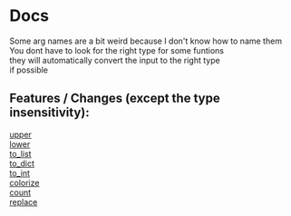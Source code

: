 # Docs
Some arg names are a bit weird because I don't know how to name them  
You dont have to look for the right type for some funtions   
they will automatically convert the input to the right type    
if possible    

## Features / Changes (except the type insensitivity):   
[upper](https://github.com/DrBumm/BetterString/blob/main/docs/Examples/upper.md)   
[lower](https://github.com/DrBumm/BetterString/blob/main/docs/Examples/lower.md)     
[to_list](https://github.com/DrBumm/BetterString/blob/main/docs/Examples/to_list.md)  
[to_dict](https://github.com/DrBumm/BetterString/blob/main/docs/Examples/to_dict.md)   
[to_int](https://github.com/DrBumm/BetterString/blob/main/docs/Examples/to_int.md)    
[colorize](https://github.com/DrBumm/BetterString/blob/main/docs/Examples/colorize.md)   
[count](https://github.com/DrBumm/BetterString/blob/main/docs/Examples/count.md)   
[replace](https://github.com/DrBumm/BetterString/blob/main/docs/Examples/replace.md)
